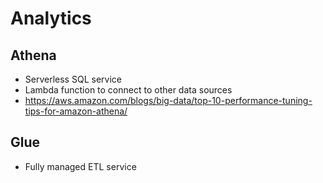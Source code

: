 # Analytics

## Athena

* Serverless SQL service
* Lambda function to connect to other data sources
* https://aws.amazon.com/blogs/big-data/top-10-performance-tuning-tips-for-amazon-athena/

## Glue

* Fully managed ETL service